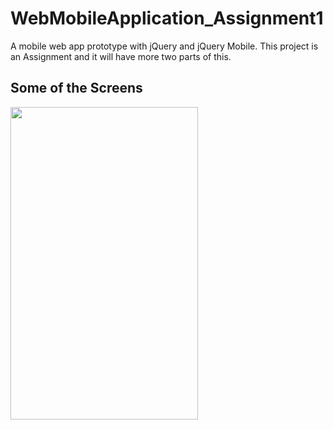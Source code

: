 # WebMobileApplication_Assignment1

 A mobile web app prototype with jQuery and jQuery Mobile.
 This project is an Assignment and it will have more two parts of this.
 
 ## Some of the Screens
 
 <img src="https://github.com/DaianaArantes/WebMobileApplication_Assignment1/blob/master/screenshots/screenshot_home.png" width="300" height=" 500">

 
